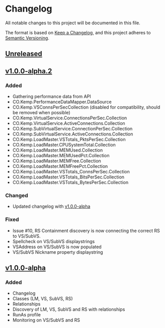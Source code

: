 # Changelog

All notable changes to this project will be documented in this file.

The format is based on [Keep a Changelog](https://keepachangelog.com/en/1.0.0/),
and this project adheres to [Semantic Versioning](https://semver.org/spec/v2.0.0.html).

## [Unreleased]

## [v1.0.0-alpha.2]

### Added

- Gathering performance data from API
- CO.Kemp.PerformanceDataMapper.DataSource
- CO.Kemp.VSConnsPerSecCollection (disabled for compatibility, should be removed when possible)
- CO.Kemp.VirtualService.ConnectionsPerSec.Collection
- CO.Kemp.VirtualService.ActiveConnections.Collection
- CO.Kemp.SubVirtualService.ConnectionPerSec.Collection
- CO.Kemp.SubVirtualService.ActiveConnections.Collection
- CO.Kemp.LoadMaster.VSTotals_PktsPerSec.Collection
- CO.Kemp.LoadMaster.CPUSystemTotal.Collection
- CO.Kemp.LoadMaster.MEMUsed.Collection
- CO.Kemp.LoadMaster.MEMUsedPct.Collection
- CO.Kemp.LoadMaster.MEMFree.Collection
- CO.Kemp.LoadMaster.MEMFreePct.Collection
- CO.Kemp.LoadMaster.VSTotals_ConnsPerSec.Collection
- CO.Kemp.LoadMaster.VSTotals_BitsPerSec.Collection
- CO.Kemp.LoadMaster.VSTotals_BytesPerSec.Collection

### Changed

- Updated changelog with [v1.0.0-alpha]

### Fixed

- Issue #10, RS Containment discovery is now connecting the correct RS to VS/SubVS.
- Spellcheck on VS/SubVS displaystrings
- VSAddress on VS/SubVS is now populated
- VS/SubVS Nickname property displaystring

## [v1.0.0-alpha]

### Added

- Changelog
- Classes (LM, VS, SubVS, RS)
- Relationships
- Discovery of LM, VS, SubVS and RS with relationships
- RunAs profile
- Monitoring on VS/SubVS and RS

[Unreleased]: https://github.com/ClasOhlson/CO.Kemp/compare/v1.0.0-alpha.2...HEAD
[v1.0.0-alpha.2]: https://github.com/ClasOhlson/CO.Kemp/compare/v1.0.0-alpha...v1.0.0-alpha.2
[v1.0.0-alpha]: https://github.com/ClasOhlson/CO.Kemp/compare/2363f6e3025e430963c61f8420f05d549ddfe007...v1.0.0-alpha
